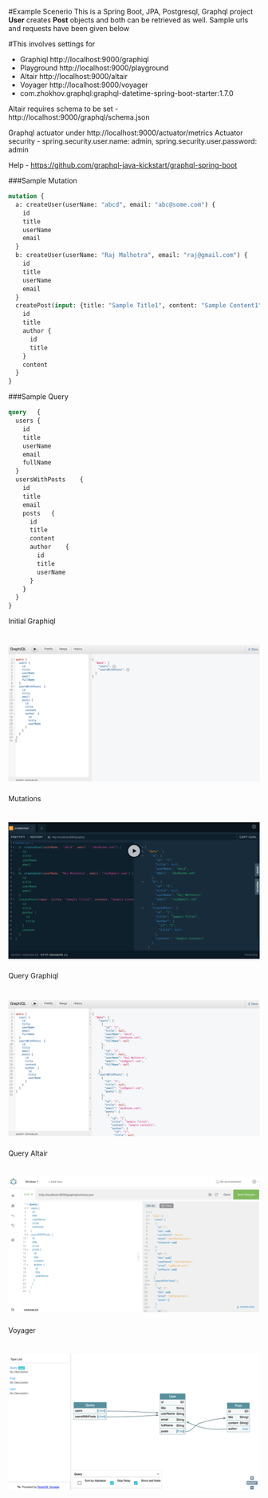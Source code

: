 #Example Scenerio
This is a Spring Boot, JPA, Postgresql, Graphql project
**User** creates **Post** objects and both can be retrieved as well. Sample urls and requests have been given below

#This involves settings for 
 - Graphiql http://localhost:9000/graphiql
 - Playground http://localhost:9000/playground
 - Altair http://localhost:9000/altair
 - Voyager http://localhost:9000/voyager
 - com.zhokhov.graphql:graphql-datetime-spring-boot-starter:1.7.0

Altair requires schema to be set - http://localhost:9000/graphql/schema.json

Graphql actuator under http://localhost:9000/actuator/metrics
Actuator security - spring.security.user.name: admin, spring.security.user.password: admin

Help - https://github.com/graphql-java-kickstart/graphql-spring-boot

###Sample Mutation
```graphql
mutation {
  a: createUser(userName: "abcd", email: "abc@some.com") {
    id
    title
    userName
    email
  }
  b: createUser(userName: "Raj Malhotra", email: "raj@gmail.com") {
    id
    title
    userName
    email
  }
  createPost(input: {title: "Sample Title1", content: "Sample Content1", authorId: "1"}) {
    id
    title
    author {
      id
      title
    }
    content
  }
}
```

###Sample Query
```graphql
query	{
  users	{
    id
    title
    userName
    email
    fullName
  }
  usersWithPosts	{
    id
    title
    email
    posts	{
      id
      title
      content
      author	{
        id
        title
        userName
      }
    }
  }
}
```

Initial Graphiql
# ![Graphiql](./images/Graphiql1.png)

Mutations
# ![Playground Mutations](./images/Playground.png)

Query Graphiql
# ![Graphiql](./images/Graphiql2.png)

Query Altair
# ![Graphiql](./images/Altair.png)

Voyager
# ![Graphiql](./images/Voyager.png)
